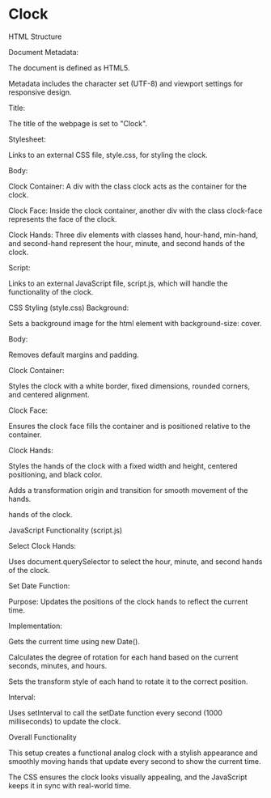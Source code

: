 # Clock

HTML Structure

Document Metadata:

The document is defined as HTML5.

Metadata includes the character set (UTF-8) and viewport settings for responsive design.

Title:

The title of the webpage is set to "Clock".

Stylesheet:

Links to an external CSS file, style.css, for styling the clock.

Body:

Clock Container: A div with the class clock acts as the container for the clock.

Clock Face: Inside the clock container, another div with the class clock-face represents the face of the clock.

Clock Hands: Three div elements with classes hand, hour-hand, min-hand, and second-hand represent the hour, minute, and second hands of the clock.

Script:

Links to an external JavaScript file, script.js, which will handle the functionality of the clock.

CSS Styling (style.css)
Background:

Sets a background image for the html element with background-size: cover.

Body:

Removes default margins and padding.

Clock Container:

Styles the clock with a white border, fixed dimensions, rounded corners, and centered alignment.

Clock Face:

Ensures the clock face fills the container and is positioned relative to the container.

Clock Hands:

Styles the hands of the clock with a fixed width and height, centered positioning, and black color.

Adds a transformation origin and transition for smooth movement of the hands.

hands of the clock.

JavaScript Functionality (script.js)

Select Clock Hands:

Uses document.querySelector to select the hour, minute, and second hands of the clock.

Set Date Function:

Purpose: Updates the positions of the clock hands to reflect the current time.

Implementation:

Gets the current time using new Date().

Calculates the degree of rotation for each hand based on the current seconds, minutes, and hours.

Sets the transform style of each hand to rotate it to the correct position.

Interval:

Uses setInterval to call the setDate function every second (1000 milliseconds) to update the clock.

Overall Functionality

This setup creates a functional analog clock with a stylish appearance and smoothly moving hands that update every second to show the current time.

The CSS ensures the clock looks visually appealing, and the JavaScript keeps it in sync with real-world time.
